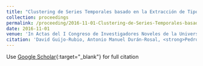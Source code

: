 ```yaml
---
title: "Clustering de Series Temporales basado en la Extracción de Tipologías de Segmentos"
collection: proceedings
permalink: /proceeding/2016-11-01-Clustering-de-Series-Temporales-basado-en-la-Extraccion-de-Tipologias-de-Segmentos
date: 2016-11-01
venue: 'In Actas del I Congreso de Investigadores Noveles de la Universidad de Córdoba'
citation: 'David Guijo-Rubio, Antonio Manuel Durán-Rosal, <strong>Pedro Antonio Gutiérrez</strong>, César Hervás-Martínez, &quot;Clustering de Series Temporales basado en la Extracción de Tipologías de Segmentos.&quot; In Actas del I Congreso de Investigadores Noveles de la Universidad de Córdoba, Investigando por un futuro mejor, 2016, Córdoba, Spain, pp.201-204.'
---
```

Use [Google Scholar](https://scholar.google.com/scholar?q=Clustering+de+Series+Temporales+basado+en+la+Extraccion+de+Tipologias+de+Segmentos){:target="_blank"} for full citation